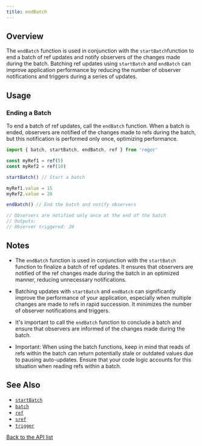 ```yaml
---
title: endBatch
---
```


## Overview

The `endBatch` function is used in conjunction with the `startBatch`function to end a batch of ref updates and notify observers of the changes made during the batch. Batching ref updates using `startBatch` and `endBatch` can improve application performance by reducing the number of observer notifications and triggers during a series of updates.

## Usage

### Ending a Batch

To end a batch of ref updates, call the `endBatch` function. When a batch is ended, observers are notified of the changes made to refs during the batch, but this notification is performed only once, optimizing performance.

```ts
import { batch, startBatch, endBatch, ref } from 'regor'

const myRef1 = ref(5)
const myRef2 = ref(10)

startBatch() // Start a batch

myRef1.value = 15
myRef2.value = 20

endBatch() // End the batch and notify observers

// Observers are notified only once at the end of the batch
// Outputs:
// Observer triggered: 20
```

## Notes

- The `endBatch` function is used in conjunction with the `startBatch` function to finalize a batch of ref updates. It ensures that observers are notified of the ref changes made during the batch in an optimized manner, reducing unnecessary notifications.

- Batching updates with `startBatch` and `endBatch` can significantly improve the performance of your application, especially when multiple changes are made to refs in rapid succession. It minimizes the number of observer notifications and triggers.

- It's important to call the `endBatch` function to conclude a batch and ensure that observers are informed of the changes made during the batch.

- Important: When using the batch functions, keep in mind that reads of refs within the batch can return potentially stale or outdated values due to pausing auto-updates. Ensure that your code logic accounts for this situation when reading refs within a batch.

## See Also

- [`startBatch`](/api/startBatch)
- [`batch`](/api/batch)
- [`ref`](/api/ref)
- [`sref`](/api/sref)
- [`trigger`](/api/trigger)

[Back to the API list](/api/)
